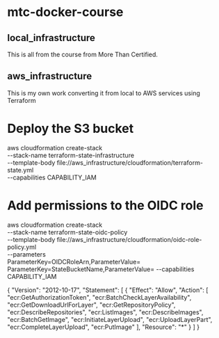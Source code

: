 # mtc-docker-course

## local_infrastructure
This is all from the course from More Than Certified.

## aws_infrastructure
This is my own work converting it from local to AWS services using Terraform


# Deploy the S3 bucket
aws cloudformation create-stack \
  --stack-name terraform-state-infrastructure \
  --template-body file://aws_infrastructure/cloudformation/terraform-state.yml \
  --capabilities CAPABILITY_IAM

# Add permissions to the OIDC role
aws cloudformation create-stack \
  --stack-name terraform-state-oidc-policy \
  --template-body file://aws_infrastructure/cloudformation/oidc-role-policy.yml \
  --parameters \
    ParameterKey=OIDCRoleArn,ParameterValue=<your-oidc-role-arn> \
    ParameterKey=StateBucketName,ParameterValue=<my-terraform-state-bucket>
  --capabilities CAPABILITY_IAM


{
    "Version": "2012-10-17",
    "Statement": [
        {
            "Effect": "Allow",
            "Action": [
                "ecr:GetAuthorizationToken",
                "ecr:BatchCheckLayerAvailability",
                "ecr:GetDownloadUrlForLayer",
                "ecr:GetRepositoryPolicy",
                "ecr:DescribeRepositories",
                "ecr:ListImages",
                "ecr:DescribeImages",
                "ecr:BatchGetImage",
                "ecr:InitiateLayerUpload",
                "ecr:UploadLayerPart",
                "ecr:CompleteLayerUpload",
                "ecr:PutImage"
            ],
            "Resource": "*"
        }
    ]
}

